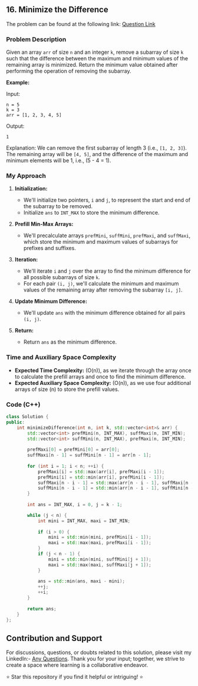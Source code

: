 ## 16. Minimize the Difference

The problem can be found at the following link: [Question Link](https://www.geeksforgeeks.org/problems/minimize-the-difference/1)

### Problem Description

Given an array `arr` of size `n` and an integer `k`, remove a subarray of size `k` such that the difference between the maximum and minimum values of the remaining array is minimized. Return the minimum value obtained after performing the operation of removing the subarray.

**Example:**

Input:
```
n = 5
k = 3
arr = [1, 2, 3, 4, 5]
```
Output:
```
1
```
Explanation: 
We can remove the first subarray of length 3 (i.e., `[1, 2, 3]`). The remaining array will be `[4, 5]`, and the difference of the maximum and minimum elements will be 1, i.e., \(5 - 4 = 1\).

### My Approach

1. **Initialization:**
   - We'll initialize two pointers, `i` and `j`, to represent the start and end of the subarray to be removed.
   - Initialize `ans` to `INT_MAX` to store the minimum difference.

2. **Prefill Min-Max Arrays:**
   - We'll precalculate arrays `prefMini`, `suffMini`, `prefMaxi`, and `suffMaxi`, which store the minimum and maximum values of subarrays for prefixes and suffixes.

3. **Iteration:**
   - We'll iterate `i` and `j` over the array to find the minimum difference for all possible subarrays of size `k`.
   - For each pair `(i, j)`, we'll calculate the minimum and maximum values of the remaining array after removing the subarray `[i, j]`.

4. **Update Minimum Difference:**
   - We'll update `ans` with the minimum difference obtained for all pairs `(i, j)`.

5. **Return:**
   - Return `ans` as the minimum difference.

### Time and Auxiliary Space Complexity

- **Expected Time Complexity:** \(O(n)\), as we iterate through the array once to calculate the prefill arrays and once to find the minimum difference.
- **Expected Auxiliary Space Complexity:** \(O(n)\), as we use four additional arrays of size \(n\) to store the prefill values.

### Code (C++)

```cpp
class Solution {
public:
    int minimizeDifference(int n, int k, std::vector<int>& arr) {
        std::vector<int> prefMini(n, INT_MAX), suffMaxi(n, INT_MIN);
        std::vector<int> suffMini(n, INT_MAX), prefMaxi(n, INT_MIN);
        
        prefMaxi[0] = prefMini[0] = arr[0];
        suffMaxi[n - 1] = suffMini[n - 1] = arr[n - 1];
        
        for (int i = 1; i < n; ++i) {
            prefMaxi[i] = std::max(arr[i], prefMaxi[i - 1]);
            prefMini[i] = std::min(arr[i], prefMini[i - 1]);
            suffMaxi[n - i - 1] = std::max(arr[n - i - 1], suffMaxi[n - i]);
            suffMini[n - i - 1] = std::min(arr[n - i - 1], suffMini[n - i]);
        }
        
        int ans = INT_MAX, i = 0, j = k - 1;

        while (j < n) {
            int mini = INT_MAX, maxi = INT_MIN;
            
            if (i > 0) {
                mini = std::min(mini, prefMini[i - 1]);
                maxi = std::max(maxi, prefMaxi[i - 1]);
            }
            if (j < n - 1) {
                mini = std::min(mini, suffMini[j + 1]);
                maxi = std::max(maxi, suffMaxi[j + 1]);
            }
            
            ans = std::min(ans, maxi - mini);
            ++j;
            ++i;
        }
        
        return ans;
    }
};
```

## Contribution and Support

For discussions, questions, or doubts related to this solution, please visit my LinkedIn:- [Any Questions](https://www.linkedin.com/in/het-patel-8b110525a/).
Thank you for your input; together, we strive to create a space where learning is a collaborative endeavor.

⭐ Star this repository if you find it helpful or intriguing! ⭐
